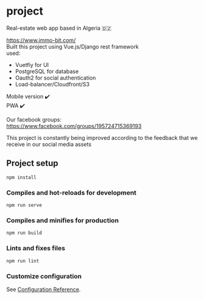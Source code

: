# project
Real-estate web app based in Algeria :algeria:</br>

https://www.immo-bit.com/</br>
Built this project using Vue.js/Django rest framework\
used:
- Vuetfiy for UI
- PostgreSQL for database
- Oauth2 for social authentication
- Load-balancer/Cloudfront/S3

Mobile version :heavy_check_mark: </br>
PWA :heavy_check_mark:</br>

Our facebook groups:</br>
https://www.facebook.com/groups/195724715369193 </br>

This project is constantly being improved according to the feedback that we receive in our social media assets

## Project setup
```
npm install
```

### Compiles and hot-reloads for development
```
npm run serve
```

### Compiles and minifies for production
```
npm run build
```

### Lints and fixes files
```
npm run lint
```

### Customize configuration
See [Configuration Reference](https://cli.vuejs.org/config/).
